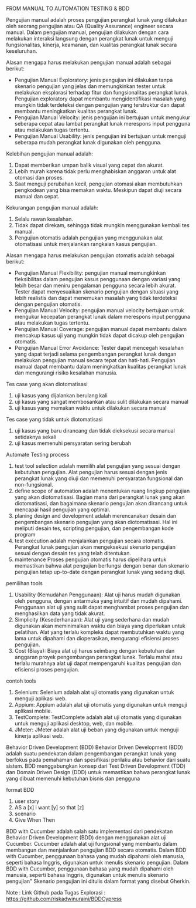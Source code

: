 FROM MANUAL TO AUTOMATION TESTING & BDD

Pengujian manual adalah proses pengujian perangkat lunak yang dilakukan oleh seorang pengujian atau QA (Quality Assurance) engineer secara manual. Dalam pengujian manual, pengujian dilakukan dengan cara melakukan interaksi langsung dengan perangkat lunak untuk menguji fungsionalitas, kinerja, keamanan, dan kualitas perangkat lunak secara keseluruhan.

Alasan mengapa harus melakukan pengujian manual adalah sebagai berikut:

-	Pengujian Manual Exploratory: jenis pengujian ini dilakukan tanpa skenario pengujian yang jelas dan memungkinkan tester untuk melakukan eksplorasi terhadap fitur dan fungsionalitas perangkat lunak. Pengujian exploratory dapat membantu mengidentifikasi masalah yang mungkin tidak terdeteksi dengan pengujian yang terstruktur dan dapat membantu meningkatkan kualitas perangkat lunak.
-	Pengujian Manual Velocity: jenis pengujian ini bertujuan untuk mengukur seberapa cepat atau lambat perangkat lunak merespons input pengguna atau melakukan tugas tertentu.
-	Pengujian Manual Usability: jenis pengujian ini bertujuan untuk menguji seberapa mudah perangkat lunak digunakan oleh pengguna.

Kelebihan pengujian manual adalah:
1. Dapat memberikan umpan balik visual yang cepat dan akurat.
2. Lebih murah karena tidak perlu menghabiskan anggaran untuk alat otomasi dan proses.
3. Saat menguji perubahan kecil, pengujian otomasi akan membutuhkan pengkodean yang bisa memakan waktu. Meskipun dapat diuji secara manual dan cepat.

Kekurangan pengujian manual adalah:
1. Selalu rawan kesalahan.
2. Tidak dapat direkam, sehingga tidak mungkin menggunakan kembali tes manual.
3. Pengujian otomatis adalah pengujian yang menggunakan alat otomatisasi untuk menjalankan rangkaian kasus pengujian. 

Alasan mengapa harus melakukan pengujian otomatis adalah sebagai berikut:

-	Pengujian Manual Flexibility: pengujian manual memungkinkan fleksibilitas dalam pengujian kasus penggunaan dengan variasi yang lebih besar dan meniru pengalaman pengguna secara lebih akurat. Tester dapat menyesuaikan skenario pengujian dengan situasi yang lebih realistis dan dapat menemukan masalah yang tidak terdeteksi dengan pengujian otomatis.
-	Pengujian Manual Velocity: pengujian manual velocity bertujuan untuk mengukur kecepatan perangkat lunak dalam merespons input pengguna atau melakukan tugas tertentu.
-	Pengujian Manual Coverage: pengujian manual dapat membantu dalam mencakup kasus uji yang mungkin tidak dapat dicakup oleh pengujian otomatis.
-	Pengujian Manual Error Avoidance: Tester dapat mencegah kesalahan yang dapat terjadi selama pengembangan perangkat lunak dengan melakukan pengujian manual secara tepat dan hati-hati. Pengujian manual dapat membantu dalam meningkatkan kualitas perangkat lunak dan mengurangi risiko kesalahan manusia.

Tes case yang akan diotomatisasi
1. uji kasus yang dijalankan berulang kali
2. uji kasus yang sangat membosankan atau sulit dilakukan secara manual
3. uji kasus yang memakan waktu untuk dilakukan secara manual

Tes case yang tidak untuk diotomatisasi
1. uji kasus yang baru dirancang dan tidak dieksekusi secara manual setidaknya sekali
2. uji kasus memenuhi persyaratan sering berubah

Automate Testing process
1. test tool selection adalah memilih alat pengujian yang sesuai dengan kebutuhan pengujian. Alat pengujian harus sesuai dengan 
   jenis perangkat lunak yang diuji dan memenuhi persyaratan fungsional dan non-fungsional.
2. define scope of automation adalah menentukan ruang lingkup pengujian yang akan diotomatisasi. 
   Bagian mana dari perangkat lunak yang akan diotomatisasi, dan bagaimana skenario pengujian akan dirancang untuk mencapai hasil pengujian yang optimal.
3. planing design and development adalah merencanakan desain dan pengembangan skenario pengujian yang akan diotomatisasi. 
   Hal ini meliputi desain tes, scripting pengujian, dan pengembangan kode program
4. test execution adalah menjalankan pengujian secara otomatis. Perangkat lunak pengujian akan mengeksekusi skenario pengujian sesuai dengan desain tes yang telah ditentukan.
5. maintenance Proses pengujian otomatis harus dipelihara untuk memastikan bahwa alat pengujian berfungsi dengan benar dan skenario pengujian tetap up-to-date dengan perangkat lunak yang sedang diuji.

pemilihan tools
1. Usability (Kemudahan Penggunaan): Alat uji harus mudah digunakan oleh pengguna, dengan antarmuka yang intuitif dan mudah dipahami. 
   Penggunaan alat uji yang sulit dapat menghambat proses pengujian dan menghasilkan data yang tidak akurat. 
2. Simplicity (Kesederhanaan): Alat uji yang sederhana dan mudah digunakan akan meminimalkan waktu dan biaya yang diperlukan untuk pelatihan. 
   Alat yang terlalu kompleks dapat membutuhkan waktu yang lama untuk dipahami dan dioperasikan, mengurangi efisiensi proses pengujian.
3. Cost (Biaya): Biaya alat uji harus seimbang dengan kebutuhan dan anggaran proyek pengembangan perangkat lunak. 
   Terlalu mahal atau terlalu murahnya alat uji dapat mempengaruhi kualitas pengujian dan efisiensi proses pengujian. 

contoh tools
1. Selenium: Selenium adalah alat uji otomatis yang digunakan untuk menguji aplikasi web. 
2. Appium: Appium adalah alat uji otomatis yang digunakan untuk menguji aplikasi mobile.
3. TestComplete: TestComplete adalah alat uji otomatis yang digunakan untuk menguji aplikasi desktop, web, dan mobile.
4. JMeter: JMeter adalah alat uji beban yang digunakan untuk menguji kinerja aplikasi web. 


Behavior Driven Development (BDD)
Behavior Driven Development (BDD) adalah suatu pendekatan dalam pengembangan perangkat lunak yang berfokus pada pemahaman dan spesifikasi perilaku 
atau behavior dari suatu sistem. BDD menggabungkan konsep dari Test Driven Development (TDD) dan Domain Driven Design (DDD) untuk memastikan bahwa 
perangkat lunak yang dibuat memenuhi kebutuhan bisnis dan pengguna

format BDD
1. user story
2. AS a [x] i want [y] so that [z]
3. scenario
4. Give When Then

BDD with Cucumber adalah salah satu implementasi dari pendekatan Behavior Driven Development (BDD) dengan menggunakan alat uji Cucumber. 
Cucumber adalah alat uji fungsional yang membantu dalam membangun dan menjalankan pengujian BDD secara otomatis.
Dalam BDD with Cucumber, penggunaan bahasa yang mudah dipahami oleh manusia, seperti bahasa Inggris, digunakan untuk menulis skenario pengujian.
Dalam BDD with Cucumber, penggunaan bahasa yang mudah dipahami oleh manusia, seperti bahasa Inggris, digunakan untuk menulis skenario pengujian"
Skenario pengujian ini ditulis dalam format yang disebut Gherkin.

Note :
Link Github pada Tugas Explorasi : https://github.com/riskadwinuraini/BDDCypress
